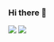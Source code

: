 ### Hi there 👋

<img align="" src="https://github-readme-stats.vercel.app/api?username=halfism&hide_title=true&hide_border=true&show_icons=true&include_all_commits=true&line_height=21&bg_color=0" />
<img align="" src="https://github-readme-stats.vercel.app/api/top-langs/?username=halfism&hide_title=true&hide_border=true&layout=compact&bg_color=0" />
 
